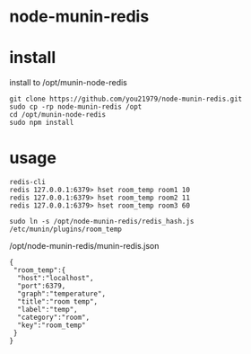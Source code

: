 node-munin-redis
================

# install
install to /opt/munin-node-redis

```
git clone https://github.com/you21979/node-munin-redis.git
sudo cp -rp node-munin-redis /opt
cd /opt/munin-node-redis
sudo npm install
```

# usage


```
redis-cli
redis 127.0.0.1:6379> hset room_temp room1 10
redis 127.0.0.1:6379> hset room_temp room2 11
redis 127.0.0.1:6379> hset room_temp room3 60

sudo ln -s /opt/node-munin-redis/redis_hash.js /etc/munin/plugins/room_temp
```

/opt/node-munin-redis/munin-redis.json

```
{
 "room_temp":{
  "host":"localhost",
  "port":6379,
  "graph":"temperature",
  "title":"room temp",
  "label":"temp",
  "category":"room",
  "key":"room_temp"
 }
}
```

